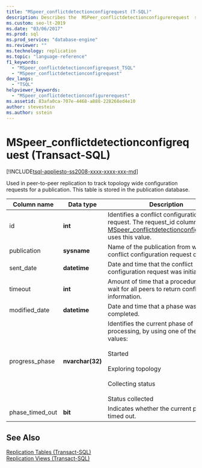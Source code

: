 ```yaml
---
title: "MSpeer_conflictdetectionconfigrequest (T-SQL)"
description: Describes the  MSPeer_conflictdetectionconfigurerequest  stored procedure used to track topology wide configuration requests for a  Peer-to-Peer Publication. 
ms.custom: seo-lt-2019
ms.date: "03/06/2017"
ms.prod: sql
ms.prod_service: "database-engine"
ms.reviewer: ""
ms.technology: replication
ms.topic: "language-reference"
f1_keywords: 
  - "MSpeer_conflictdetectionconfigrequest_TSQL"
  - "MSpeer_conflictdetectionconfigrequest"
dev_langs: 
  - "TSQL"
helpviewer_keywords: 
  - "MSpeer_conflictdetectionconfigurerequest"
ms.assetid: 83afa0ca-707e-4468-a888-228268ed4e10
author: stevestein
ms.author: sstein
---
```

# MSpeer_conflictdetectionconfigrequest (Transact-SQL)
[!INCLUDE[tsql-appliesto-ss2008-xxxx-xxxx-xxx-md](../../includes/tsql-appliesto-ss2008-xxxx-xxxx-xxx-md.md)]

  Used in peer-to-peer replication to track topology wide configuration requests for a publication. This table is stored in the publication database.  
  
|Column name|Data type|Description|  
|-----------------|---------------|-----------------|  
|id|**int**|Identifies a conflict configuration request. The request_id column in [MSpeer_conflictdetectionconfigresponse](../../relational-databases/system-tables/mspeer-conflictdetectionconfigresponse-transact-sql.md) uses this value.|  
|publication|**sysname**|Name of the publication from which the conflict configuration request originated.|  
|sent_date|**datetime**|Date and time that the conflict configuration request was initiated.|  
|timeout|**int**|Amount of time that a procedure should wait for all peers to return conflict information.|  
|modified_date|**datetime**|Date and time that a phase was completed.|  
|progress_phase|**nvarchar(32)**|Identifies the current phase of processing, by using one of the following values:<br /><br /> Started<br /><br /> Exploring topology<br /><br /> Collecting status<br /><br /> Status collected|  
|phase_timed_out|**bit**|Indicates whether the current phase has timed out.|  
  
## See Also  
 [Replication Tables &#40;Transact-SQL&#41;](../../relational-databases/system-tables/replication-tables-transact-sql.md)   
 [Replication Views &#40;Transact-SQL&#41;](../../relational-databases/system-views/replication-views-transact-sql.md)  
  
  
